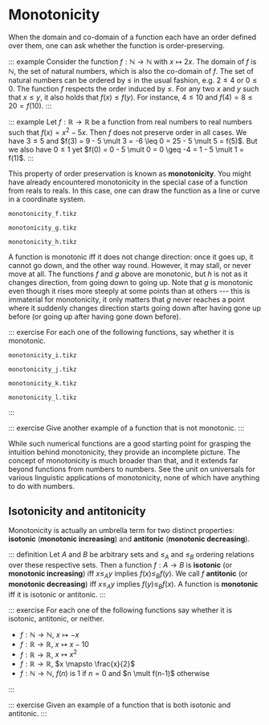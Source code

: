 # Monotonicity

When the domain and co-domain of a function each have an order defined over them, one can ask whether the function is order-preserving.

::: example
Consider the function $f: \mathbb{N} \rightarrow \mathbb{N}$ with $x \mapsto 2x$.
The domain of $f$ is $\mathbb{N}$, the set of natural numbers, which is also the co-domain of $f$.
The set of natural numbers can be ordered by $\leq$ in the usual fashion, e.g. $2 \leq 4$ or $0 \leq 0$.
The function $f$ respects the order induced by $\leq$.
For any two $x$ and $y$ such that $x \leq y$, it also holds that $f(x) \leq f(y)$.
For instance, $4 \leq 10$ and $f(4) = 8 \leq 20 = f(10)$.
:::

::: example
Let $f: \mathbb{R} \rightarrow \mathbb{R}$ be a function from real numbers to real numbers such that $f(x) = x^2 - 5x$.
Then $f$ does not preserve order in all cases.
We have $3 \leq 5$ and $f(3) = 9 - 5 \mult 3 = -6 \leq 0 = 25 - 5 \mult 5 = f(5)$.
But we also have $0 \leq 1$ yet $f(0) = 0 - 5 \mult 0 = 0 \geq -4 = 1 - 5 \mult 1 = f(1)$.
:::

This property of order preservation is known as **monotonicity**.
You might have already encountered monotonicity in the special case of a function from reals to reals.
In this case, one can draw the function as a line or curve in a coordinate system.

<!-- ```python -->
<!-- import numpy as np -->
<!-- import matplotlib.pyplot as plt -->
<!--  -->
<!-- f = lambda x: 2*x -->
<!-- g = lambda x: x**2 -->
<!-- h = lambda x: 2*x - 2**(x - 5) + 2**10 -->
<!-- i = lambda x: x/2 - 2**x -->
<!--  -->
<!-- for func in [f, g, h, i]: -->
<!--     values = np.linspace(-10, 10) -->
<!--     plt.plot(values, func(values)) -->
<!--     plt.show() -->
<!-- ``` -->

<!-- ```python -->
<!-- import numpy as np -->
<!-- import matplotlib.pyplot as plt -->
<!-- import ipywidgets -->
<!-- from ipywidgets import Button, Layout -->
<!--  -->
<!-- from IPython.display import display -->
<!--  -->
<!-- f = lambda x: 2*x -->
<!-- g = lambda x: x**2 -->
<!-- h = lambda x: 2*x - 2**(x - 5) + 2**10 -->
<!-- i = lambda x: x/2 - 2**x -->
<!--  -->
<!-- b = ipywidgets.Button(description='Show graphs', -->
<!--            layout=Layout(width='50%', height='80px')) -->
<!-- display(b) -->
<!--  -->
<!-- def on_button_clicked(b): -->
<!--     for func in [f, g, h, i]: -->
<!--         values = np.linspace(-10, 10) -->
<!--         plt.plot(values, func(values)) -->
<!--         plt.show() -->
<!--      -->
<!-- b.on_click(on_button_clicked) -->
<!-- ``` -->

~~~ {.include-tikz size=mid}
monotonicity_f.tikz
~~~
~~~ {.include-tikz size=mid}
monotonicity_g.tikz
~~~
~~~ {.include-tikz size=mid}
monotonicity_h.tikz
~~~

A function is monotonic iff it does not change direction: once it goes up, it cannot go down, and the other way round.
However, it may stall, or never move at all.
The functions $f$ and $g$ above are monotonic, but $h$ is not as it changes direction, from going down to going up.
Note that $g$ is monotonic even though it rises more steeply at some points than at others --- this is immaterial for monotonicity, it only matters that $g$ never reaches a point where it suddenly changes direction starts going down after having gone up before (or going up after having gone down before).

::: exercise
For each one of the following functions, say whether it is monotonic.

~~~ {.include-tikz size=mid}
monotonicity_i.tikz
~~~
~~~ {.include-tikz size=mid}
monotonicity_j.tikz
~~~
~~~ {.include-tikz size=mid}
monotonicity_k.tikz
~~~
~~~ {.include-tikz size=mid}
monotonicity_l.tikz
~~~
:::

::: exercise
Give another example of a function that is not monotonic.
:::

While such numerical functions are a good starting point for grasping the intuition behind monotonicity, they provide an incomplete picture.
The concept of monotonicity is much broader than that, and it extends far beyond functions from numbers to numbers.
See the unit on universals for various linguistic applications of monotonicity, none of which have anything to do with numbers.

## Isotonicity and antitonicity

Monotonicity is actually an umbrella term for two distinct properties: **isotonic** (**monotonic increasing**) and **antitonic** (**monotonic decreasing**).

::: definition
Let $A$ and $B$ be arbitrary sets and $\leq_A$ and $\leq_B$ ordering relations over these respective sets.
Then a function $f: A \rightarrow B$ is **isotonic** (or **monotonic increasing**) iff $x \leq_A y$ implies $f(x) \leq_B f(y)$.
We call $f$ **antitonic** (or **monotonic decreasing**) iff $x \leq_A y$ implies $f(y) \leq_B f(x)$.
A function is **monotonic** iff it is isotonic or antitonic.
:::

::: exercise
For each one of the following functions say whether it is isotonic, antitonic, or neither.


- $f: \mathbb{N} \rightarrow \mathbb{N}$, $x \mapsto -x$
- $f: \mathbb{R} \rightarrow \mathbb{R}$, $x \mapsto x - 10$
- $f: \mathbb{R} \rightarrow \mathbb{R}$, $x \mapsto x^2$
- $f: \mathbb{R} \rightarrow \mathbb{R}$, $x \mapsto \frac{x}{2}$
- $f: \mathbb{N} \rightarrow \mathbb{N}$, $f(n)$ is $1$ if $n = 0$ and $n \mult f(n-1)$ otherwise

:::

::: exercise
Given an example of a function that is both isotonic and antitonic.
:::
